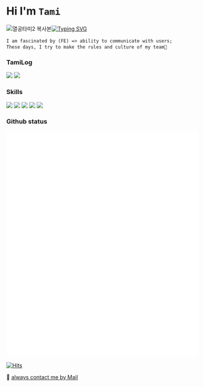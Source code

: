 # Hi I'm `Tami`
![열공타미2 복사본](https://user-images.githubusercontent.com/71919983/119519868-c2821500-bdb4-11eb-9f3b-071dc67c07c1.png)[![Typing SVG](https://readme-typing-svg.herokuapp.com?color=%2317C311&size=22&center=true&lines=To+be+a+flexible+Frontender++%7C+)](https://git.io/typing-svg)


```
I am fascinated by (FE) => ability to communicate with users;
These days, I try to make the rules and culture of my team💙
```

### TamiLog
<a href="https://velog.io/@tami"><img src="https://img.shields.io/badge/Velog-34E0A1?style=flat&logo=Vimeo&logoColor=white"/></a>
<a href="https://rrecoder.tistory.com/"><img src="https://img.shields.io/badge/Tistory-323232?style=flat&logo=TV Time&logoColor=white"/></a>


### Skills
<img src="https://img.shields.io/badge/JavaScript-F7DF1E?style=flat&logo=JavaScript&logoColor=white"/></a>
<img src="https://img.shields.io/badge/TypeScript-3178C6?style=flat&logo=TypeScript&logoColor=white"/></a>
<img src="https://img.shields.io/badge/React-61DAFB?style=flat&logo=React&logoColor=white"/></a>
<img src="https://img.shields.io/badge/Node.js-339933?style=flat&logo=Node.js&logoColor=white"/></a>
<img src="https://img.shields.io/badge/styled-DB7093?style=flat&logo=styled-components&logoColor=white"/></a>

### Github status

![ink-0 overview](https://github.com/ink-0/github-stats-transparent/blob/output/generated/overview.svg)
![ink-0 languages](https://github.com/ink-0/github-stats-transparent/blob/output/generated/languages.svg)

[![Hits](https://hits.seeyoufarm.com/api/count/incr/badge.svg?url=https%3A%2F%2Fgithub.com%2Fink-0&count_bg=%2379C83D&title_bg=%23555555&icon=&icon_color=%23E7E7E7&title=hits&edge_flat=false)](https://hits.seeyoufarm.com)

📮 [always contact me by Mail](mailto:dksud27@naver.com?subject=[GitHub]%20Source%20Han%20Sans)


<!--
**ink-0/ink-0** is a ✨ _special_ ✨ repository because its `README.md` (this file) appears on your GitHub profile.

Here are some ideas to get you started:

- 🔭 I’m currently working on ...
- 🌱 I’m currently learning ...
- 👯 I’m looking to collaborate on ...
- 🤔 I’m looking for help with ...
- 💬 Ask me about ...
- 📫 How to reach me: ...
- 😄 Pronouns: ...
- ⚡ Fun fact: ...
-->
